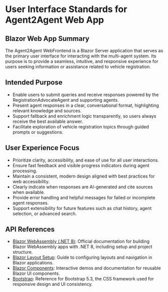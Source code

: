 # User Interface Standards for Agent2Agent Web App

## Blazor Web App Summary

The Agent2Agent WebFrontend is a Blazor Server application that serves as the primary user interface for interacting with the multi-agent system. Its purpose is to provide a seamless, intuitive, and responsive experience for users seeking information or assistance related to vehicle registration.

## Intended Purpose

- Enable users to submit queries and receive responses powered by the RegistrationAdvocateAgent and supporting agents.
- Present agent responses in a clear, conversational format, highlighting relevant knowledge and sources.
- Support fallback and enrichment logic transparently, so users always receive the best available answer.
- Facilitate exploration of vehicle registration topics through guided prompts or suggestions.

## User Experience Focus

- Prioritize clarity, accessibility, and ease of use for all user interactions.
- Ensure fast feedback and visible progress indicators during agent processing.
- Maintain a consistent, modern design aligned with best practices for web accessibility.
- Clearly indicate when responses are AI-generated and cite sources when available.
- Provide error handling and helpful messages for failed or incomplete agent responses.
- Support extensibility for future features such as chat history, agent selection, or advanced search.


## API References

- [Blazor WebAssembly (.NET 8)](https://docs.blazorbootstrap.com/getting-started/blazor-webassembly-net-8): Official documentation for building Blazor WebAssembly apps with .NET 8, including setup and project structure.
- [Blazor Layout Setup](https://docs.blazorbootstrap.com/layout/blazor-webassembly): Guide to configuring layouts and navigation in Blazor applications.
- [Blazor Components](https://demos.blazorbootstrap.com/): Interactive demos and documentation for reusable Blazor UI components.
- [Bootstrap](https://getbootstrap.com/docs/5.3/getting-started/introduction/): Reference for Bootstrap 5.3, the CSS framework used for responsive design and UI consistency.

